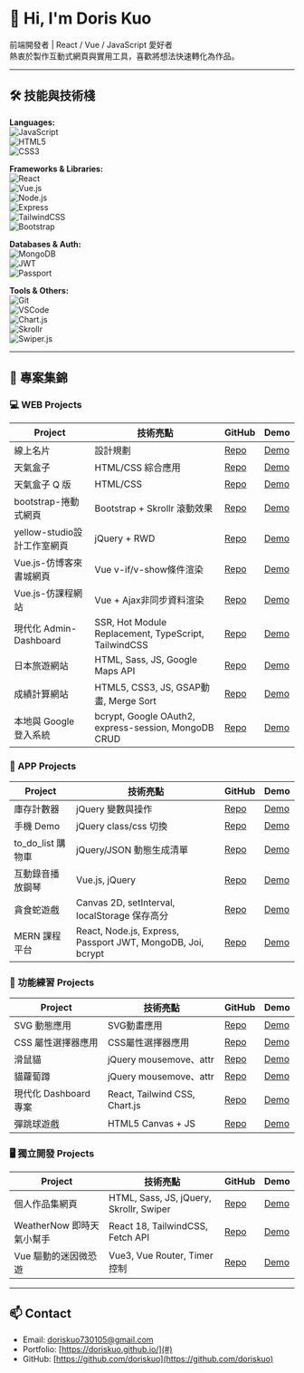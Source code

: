 # 👋 Hi, I'm Doris Kuo

前端開發者 | React / Vue / JavaScript 愛好者  
熱衷於製作互動式網頁與實用工具，喜歡將想法快速轉化為作品。

---

## 🛠 技能與技術棧

**Languages:**  
![JavaScript](https://img.shields.io/badge/JavaScript-ES6+-F7DF1E?style=for-the-badge&logo=javascript&logoColor=black)  
![HTML5](https://img.shields.io/badge/HTML5-E34F26?style=for-the-badge&logo=html5&logoColor=white)  
![CSS3](https://img.shields.io/badge/CSS3-1572B6?style=for-the-badge&logo=css3&logoColor=white)  

**Frameworks & Libraries:**  
![React](https://img.shields.io/badge/React-61DAFB?style=for-the-badge&logo=react&logoColor=black)  
![Vue.js](https://img.shields.io/badge/Vue.js-4FC08D?style=for-the-badge&logo=vue.js&logoColor=white)  
![Node.js](https://img.shields.io/badge/Node.js-339933?style=for-the-badge&logo=node.js&logoColor=white)  
![Express](https://img.shields.io/badge/Express-000000?style=for-the-badge&logo=express&logoColor=white)  
![TailwindCSS](https://img.shields.io/badge/TailwindCSS-06B6D4?style=for-the-badge&logo=tailwind-css&logoColor=white)  
![Bootstrap](https://img.shields.io/badge/Bootstrap-7952B3?style=for-the-badge&logo=bootstrap&logoColor=white)  

**Databases & Auth:**  
![MongoDB](https://img.shields.io/badge/MongoDB-47A248?style=for-the-badge&logo=mongodb&logoColor=white)  
![JWT](https://img.shields.io/badge/JWT-000000?style=for-the-badge&logo=JSONwebtokens&logoColor=white)  
![Passport](https://img.shields.io/badge/Passport-34E0A1?style=for-the-badge)  

**Tools & Others:**  
![Git](https://img.shields.io/badge/Git-F05032?style=for-the-badge&logo=git&logoColor=white)  
![VSCode](https://img.shields.io/badge/VSCode-0078D4?style=for-the-badge&logo=visual-studio-code&logoColor=white)  
![Chart.js](https://img.shields.io/badge/Chart.js-FF6384?style=for-the-badge)  
![Skrollr](https://img.shields.io/badge/Skrollr-00C9A7?style=for-the-badge)  
![Swiper.js](https://img.shields.io/badge/Swiper.js-6332F6?style=for-the-badge)  

---

## 🚀 專案集錦

### 💻 WEB Projects
| Project | 技術亮點 | GitHub | Demo |
|---------|---------|--------|------|
| 線上名片 | 設計規劃 | [Repo](https://codepen.io/doriskuo/pen/LYmNpYm)| [Demo](#) |
| 天氣盒子 | HTML/CSS 綜合應用 | [Repo](https://codepen.io/doriskuo/pen/BabNWMM) | [Demo](#) |
| 天氣盒子 Q 版 | HTML/CSS | [Repo](https://codepen.io/doriskuo/pen/MWxKJXr) | [Demo](#) |
| bootstrap-捲動式網頁 | Bootstrap + Skrollr 滾動效果 | [Repo](https://codepen.io/doriskuo/pen/LYaOVQx) | [Demo](#) |
| yellow-studio設計工作室網頁 | jQuery + RWD | [Repo](https://codepen.io/doriskuo/pen/Jjzpvea?editors=0010) | [Demo](#) |
| Vue.js-仿博客來書城網頁 | Vue v-if/v-show條件渲染 | [Repo](https://codepen.io/doriskuo/pen/ExMReax)| [Demo](#) |
| Vue.js-仿課程網站 | Vue + Ajax非同步資料渲染 | [Repo](https://codepen.io/doriskuo/pen/oNVmWog?editors=1010) | [Demo](#) |
| 現代化 Admin-Dashboard | SSR, Hot Module Replacement, TypeScript, TailwindCSS | [Repo](https://codepen.io/doriskuo/pen/oNVmWog?editors=1010) | [Demo](https://admin-dashboard-git-main-doriskuos-projects.vercel.app/?_vercel_share=smriKycZnbghu5oE68UuETXx7HVS0eGe) |
| 日本旅遊網站 | HTML, Sass, JS, Google Maps API | [Repo](https://github.com/doriskuo/NipponTrip) | [Demo](#) |
| 成績計算網站 | HTML5, CSS3, JS, GSAP動畫, Merge Sort | [Repo](https://github.com/doriskuo/gpa-calculator)| [Demo](#) |
| 本地與 Google 登入系統 | bcrypt, Google OAuth2, express-session, MongoDB CRUD | [Repo](https://github.com/doriskuo/express-auth-system) | [Demo](#) |

### 📱 APP Projects
| Project | 技術亮點 | GitHub | Demo |
|---------|---------|--------|------|
| 庫存計數器 | jQuery 變數與操作 | [Repo](#) | [Demo](#) |
| 手機 Demo | jQuery class/css 切換 | [Repo](#) | [Demo](#) |
| to_do_list 購物車 | jQuery/JSON 動態生成清單 | [Repo](#) | [Demo](#) |
| 互動錄音播放鋼琴 | Vue.js, jQuery | [Repo](#) | [Demo](#) |
| 貪食蛇遊戲 | Canvas 2D, setInterval, localStorage 保存高分 | [Repo](#) | [Demo](#) |
| MERN 課程平台 | React, Node.js, Express, Passport JWT, MongoDB, Joi, bcrypt | [Repo](#) | [Demo](#) |

### 🎨 功能練習 Projects
| Project | 技術亮點 | GitHub | Demo |
|---------|---------|--------|------|
| SVG 動態應用 | SVG動畫應用 | [Repo](#) | [Demo](#) |
| CSS 屬性選擇器應用 | CSS屬性選擇器應用 | [Repo](#) | [Demo](#) |
| 滑鼠貓 | jQuery mousemove、attr | [Repo](#) | [Demo](#) |
| 貓蘿蔔蹲 | jQuery mousemove、attr | [Repo](#) | [Demo](#) |
| 現代化 Dashboard 專案 | React, Tailwind CSS, Chart.js | [Repo](#) | [Demo](#) |
| 彈跳球遊戲 | HTML5 Canvas + JS | [Repo](#) | [Demo](#) |

### 🖥 獨立開發 Projects
| Project | 技術亮點 | GitHub | Demo |
|---------|---------|--------|------|
| 個人作品集網頁 | HTML, Sass, JS, jQuery, Skrollr, Swiper | [Repo](#) | [Demo](#) |
| WeatherNow 即時天氣小幫手 | React 18, TailwindCSS, Fetch API | [Repo](#) | [Demo](#) |
| Vue 驅動的迷因微恐遊 | Vue3, Vue Router, Timer 控制 | [Repo](#) | [Demo](#) |

---

## 📫 Contact
- Email: doriskuo730105@gmail.com 
- Portfolio: [https://doriskuo.github.io/](#)
- GitHub: [https://github.com/doriskuo](https://github.com/doriskuo)

